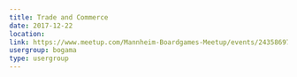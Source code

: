 ```yaml
---
title: Trade and Commerce
date: 2017-12-22
location: 
link: https://www.meetup.com/Mannheim-Boardgames-Meetup/events/243586972/
usergroup: bogama
type: usergroup
---
```

